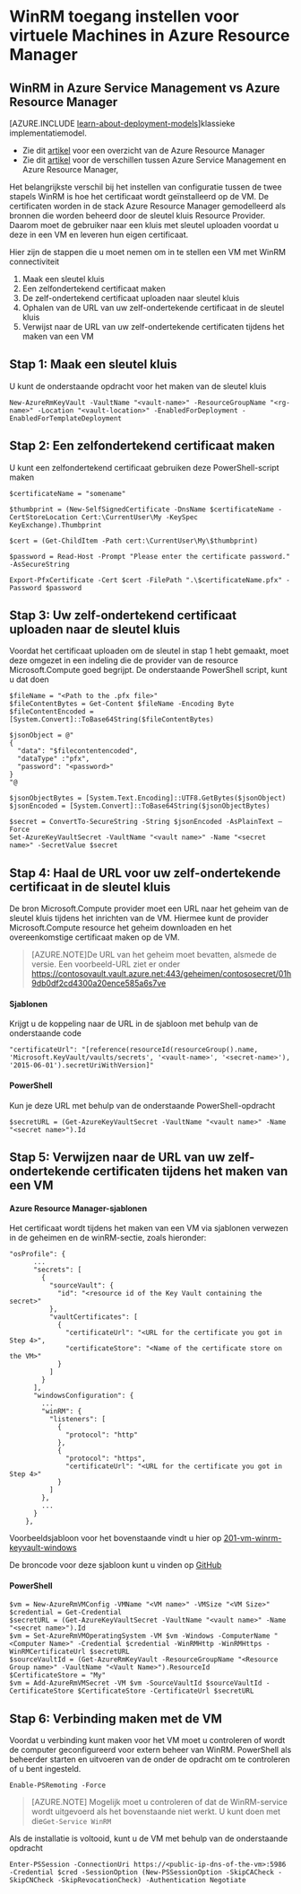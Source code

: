 <properties
    pageTitle="WinRM toegang instellen voor virtuele Machines in Azure Resource Manager | Microsoft Azure"
    description="WinRM toegang voor gebruik met een bronnenbeheerder Azure virtuele machine instellen"
    services="virtual-machines-windows"
    documentationCenter=""
    authors="singhkays"
    manager="timlt"
    editor=""
    tags="azure-resource-manager"/>

<tags
    ms.service="virtual-machines-windows"
    ms.workload="infrastructure-services"
    ms.tgt_pltfrm="vm-windows"
    ms.devlang="na"
    ms.topic="article"
    ms.date="06/16/2016"
    ms.author="singhkay"/>

# <a name="setting-up-winrm-access-for-virtual-machines-in-azure-resource-manager"></a>WinRM toegang instellen voor virtuele Machines in Azure Resource Manager

## <a name="winrm-in-azure-service-management-vs-azure-resource-manager"></a>WinRM in Azure Service Management vs Azure Resource Manager

[AZURE.INCLUDE [learn-about-deployment-models](../../includes/learn-about-deployment-models-rm-include.md)]klassieke implementatiemodel.

* Zie dit [artikel](../azure-resource-manager/resource-group-overview.md) voor een overzicht van de Azure Resource Manager
* Zie dit [artikel](../resource-manager-deployment-model.md) voor de verschillen tussen Azure Service Management en Azure Resource Manager,

Het belangrijkste verschil bij het instellen van configuratie tussen de twee stapels WinRM is hoe het certificaat wordt geïnstalleerd op de VM. De certificaten worden in de stack Azure Resource Manager gemodelleerd als bronnen die worden beheerd door de sleutel kluis Resource Provider. Daarom moet de gebruiker naar een kluis met sleutel uploaden voordat u deze in een VM en leveren hun eigen certificaat.

Hier zijn de stappen die u moet nemen om in te stellen een VM met WinRM connectiviteit

1. Maak een sleutel kluis
2. Een zelfondertekend certificaat maken
3. De zelf-ondertekend certificaat uploaden naar sleutel kluis
4. Ophalen van de URL van uw zelf-ondertekende certificaat in de sleutel kluis
5. Verwijst naar de URL van uw zelf-ondertekende certificaten tijdens het maken van een VM

## <a name="step-1-create-a-key-vault"></a>Stap 1: Maak een sleutel kluis

U kunt de onderstaande opdracht voor het maken van de sleutel kluis

```
New-AzureRmKeyVault -VaultName "<vault-name>" -ResourceGroupName "<rg-name>" -Location "<vault-location>" -EnabledForDeployment -EnabledForTemplateDeployment
```

## <a name="step-2-create-a-self-signed-certificate"></a>Stap 2: Een zelfondertekend certificaat maken
U kunt een zelfondertekend certificaat gebruiken deze PowerShell-script maken

```
$certificateName = "somename"

$thumbprint = (New-SelfSignedCertificate -DnsName $certificateName -CertStoreLocation Cert:\CurrentUser\My -KeySpec KeyExchange).Thumbprint

$cert = (Get-ChildItem -Path cert:\CurrentUser\My\$thumbprint)

$password = Read-Host -Prompt "Please enter the certificate password." -AsSecureString

Export-PfxCertificate -Cert $cert -FilePath ".\$certificateName.pfx" -Password $password
```

## <a name="step-3-upload-your-self-signed-certificate-to-the-key-vault"></a>Stap 3: Uw zelf-ondertekend certificaat uploaden naar de sleutel kluis

Voordat het certificaat uploaden om de sleutel in stap 1 hebt gemaakt, moet deze omgezet in een indeling die de provider van de resource Microsoft.Compute goed begrijpt. De onderstaande PowerShell script, kunt u dat doen

```
$fileName = "<Path to the .pfx file>"
$fileContentBytes = Get-Content $fileName -Encoding Byte
$fileContentEncoded = [System.Convert]::ToBase64String($fileContentBytes)

$jsonObject = @"
{
  "data": "$filecontentencoded",
  "dataType" :"pfx",
  "password": "<password>"
}
"@

$jsonObjectBytes = [System.Text.Encoding]::UTF8.GetBytes($jsonObject)
$jsonEncoded = [System.Convert]::ToBase64String($jsonObjectBytes)

$secret = ConvertTo-SecureString -String $jsonEncoded -AsPlainText –Force
Set-AzureKeyVaultSecret -VaultName "<vault name>" -Name "<secret name>" -SecretValue $secret
```

## <a name="step-4-get-the-url-for-your-self-signed-certificate-in-the-key-vault"></a>Stap 4: Haal de URL voor uw zelf-ondertekende certificaat in de sleutel kluis

De bron Microsoft.Compute provider moet een URL naar het geheim van de sleutel kluis tijdens het inrichten van de VM. Hiermee kunt de provider Microsoft.Compute resource het geheim downloaden en het overeenkomstige certificaat maken op de VM.

>[AZURE.NOTE]De URL van het geheim moet bevatten, alsmede de versie. Een voorbeeld-URL ziet er onder https://contosovault.vault.azure.net:443/geheimen/contososecret/01h9db0df2cd4300a20ence585a6s7ve


#### <a name="templates"></a>Sjablonen

Krijgt u de koppeling naar de URL in de sjabloon met behulp van de onderstaande code

    "certificateUrl": "[reference(resourceId(resourceGroup().name, 'Microsoft.KeyVault/vaults/secrets', '<vault-name>', '<secret-name>'), '2015-06-01').secretUriWithVersion]"

#### <a name="powershell"></a>PowerShell

Kun je deze URL met behulp van de onderstaande PowerShell-opdracht

    $secretURL = (Get-AzureKeyVaultSecret -VaultName "<vault name>" -Name "<secret name>").Id

## <a name="step-5-reference-your-self-signed-certificates-url-while-creating-a-vm"></a>Stap 5: Verwijzen naar de URL van uw zelf-ondertekende certificaten tijdens het maken van een VM

#### <a name="azure-resource-manager-templates"></a>Azure Resource Manager-sjablonen

Het certificaat wordt tijdens het maken van een VM via sjablonen verwezen in de geheimen en de winRM-sectie, zoals hieronder:

    "osProfile": {
          ...
          "secrets": [
            {
              "sourceVault": {
                "id": "<resource id of the Key Vault containing the secret>"
              },
              "vaultCertificates": [
                {
                  "certificateUrl": "<URL for the certificate you got in Step 4>",
                  "certificateStore": "<Name of the certificate store on the VM>"
                }
              ]
            }
          ],
          "windowsConfiguration": {
            ...
            "winRM": {
              "listeners": [
                {
                  "protocol": "http"
                },
                {
                  "protocol": "https",
                  "certificateUrl": "<URL for the certificate you got in Step 4>"
                }
              ]
            },
            ...
          }
        },

Voorbeeldsjabloon voor het bovenstaande vindt u hier op [201-vm-winrm-keyvault-windows](https://azure.microsoft.com/documentation/templates/201-vm-winrm-keyvault-windows)

De broncode voor deze sjabloon kunt u vinden op [GitHub](https://github.com/Azure/azure-quickstart-templates/tree/master/201-vm-winrm-keyvault-windows)

#### <a name="powershell"></a>PowerShell

    $vm = New-AzureRmVMConfig -VMName "<VM name>" -VMSize "<VM Size>"
    $credential = Get-Credential
    $secretURL = (Get-AzureKeyVaultSecret -VaultName "<vault name>" -Name "<secret name>").Id
    $vm = Set-AzureRmVMOperatingSystem -VM $vm -Windows -ComputerName "<Computer Name>" -Credential $credential -WinRMHttp -WinRMHttps -WinRMCertificateUrl $secretURL
    $sourceVaultId = (Get-AzureRmKeyVault -ResourceGroupName "<Resource Group name>" -VaultName "<Vault Name>").ResourceId
    $CertificateStore = "My"
    $vm = Add-AzureRmVMSecret -VM $vm -SourceVaultId $sourceVaultId -CertificateStore $CertificateStore -CertificateUrl $secretURL

## <a name="step-6-connecting-to-the-vm"></a>Stap 6: Verbinding maken met de VM
Voordat u verbinding kunt maken voor het VM moet u controleren of wordt de computer geconfigureerd voor extern beheer van WinRM. PowerShell als beheerder starten en uitvoeren van de onder de opdracht om te controleren of u bent ingesteld.

    Enable-PSRemoting -Force

>[AZURE.NOTE] Mogelijk moet u controleren of dat de WinRM-service wordt uitgevoerd als het bovenstaande niet werkt. U kunt doen met die`Get-Service WinRM`

Als de installatie is voltooid, kunt u de VM met behulp van de onderstaande opdracht

    Enter-PSSession -ConnectionUri https://<public-ip-dns-of-the-vm>:5986 -Credential $cred -SessionOption (New-PSSessionOption -SkipCACheck -SkipCNCheck -SkipRevocationCheck) -Authentication Negotiate